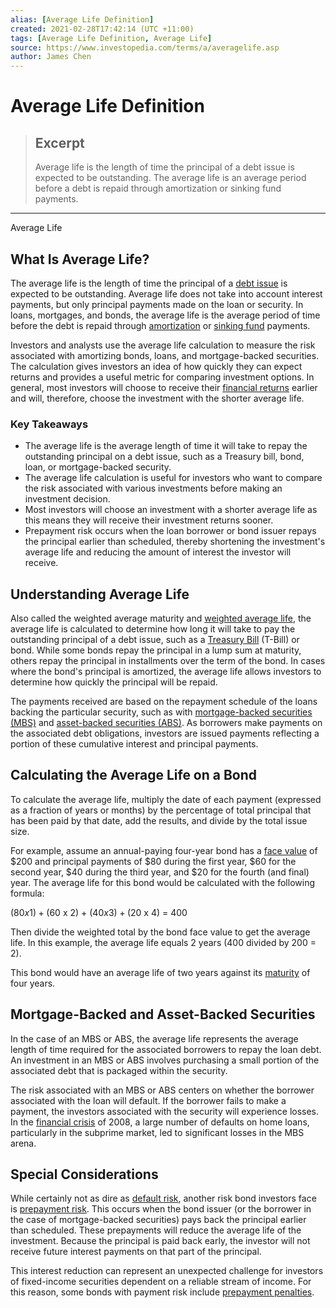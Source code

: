 ```yaml
---
alias: [Average Life Definition]
created: 2021-02-28T17:42:14 (UTC +11:00)
tags: [Average Life Definition, Average Life]
source: https://www.investopedia.com/terms/a/averagelife.asp
author: James Chen
---
```


# Average Life Definition

> ## Excerpt
> Average life is the length of time the principal of a debt issue is expected to be outstanding. The average life is an average period before a debt is repaid through amortization or sinking fund payments.

---

Average Life
## What Is Average Life?

The average life is the length of time the principal of a [debt issue](https://www.investopedia.com/terms/d/debt-issue.asp) is expected to be outstanding. Average life does not take into account interest payments, but only principal payments made on the loan or security. In loans, mortgages, and bonds, the average life is the average period of time before the debt is repaid through [amortization](https://www.investopedia.com/terms/a/amortization.asp) or [sinking fund](https://www.investopedia.com/terms/s/sinkingfund.asp) payments.

Investors and analysts use the average life calculation to measure the risk associated with amortizing bonds, loans, and mortgage-backed securities. The calculation gives investors an idea of how quickly they can expect returns and provides a useful metric for comparing investment options. In general, most investors will choose to receive their [financial returns](https://www.investopedia.com/terms/r/return.asp) earlier and will, therefore, choose the investment with the shorter average life.

### Key Takeaways

-   The average life is the average length of time it will take to repay the outstanding principal on a debt issue, such as a Treasury bill, bond, loan, or mortgage-backed security. 
-   The average life calculation is useful for investors who want to compare the risk associated with various investments before making an investment decision.
-   Most investors will choose an investment with a shorter average life as this means they will receive their investment returns sooner.
-   Prepayment risk occurs when the loan borrower or bond issuer repays the principal earlier than scheduled, thereby shortening the investment's average life and reducing the amount of interest the investor will receive.

## Understanding Average Life

Also called the weighted average maturity and [weighted average life](https://www.investopedia.com/terms/w/weightedaveragelife.asp), the average life is calculated to determine how long it will take to pay the outstanding principal of a debt issue, such as a [Treasury Bill](https://www.investopedia.com/terms/t/treasurybill.asp) (T-Bill) or bond. While some bonds repay the principal in a lump sum at maturity, others repay the principal in installments over the term of the bond. In cases where the bond's principal is amortized, the average life allows investors to determine how quickly the principal will be repaid.

The payments received are based on the repayment schedule of the loans backing the particular security, such as with [mortgage-backed securities (MBS)](https://www.investopedia.com/terms/m/mbs.asp) and [asset-backed securities (ABS)](https://www.investopedia.com/terms/a/asset-backedsecurity.asp). As borrowers make payments on the associated debt obligations, investors are issued payments reflecting a portion of these cumulative interest and principal payments.

## Calculating the Average Life on a Bond

To calculate the average life, multiply the date of each payment (expressed as a fraction of years or months) by the percentage of total principal that has been paid by that date, add the results, and divide by the total issue size.

For example, assume an annual-paying four-year bond has a [face value](https://www.investopedia.com/terms/f/facevalue.asp) of $200 and principal payments of $80 during the first year, $60 for the second year, $40 during the third year, and $20 for the fourth (and final) year. The average life for this bond would be calculated with the following formula:

($80 x 1) + ($60 x 2) + ($40 x 3) + ($20 x 4) = 400

Then divide the weighted total by the bond face value to get the average life. In this example, the average life equals 2 years (400 divided by 200 = 2).

This bond would have an average life of two years against its [maturity](https://www.investopedia.com/terms/m/maturity.asp) of four years.

## Mortgage-Backed and Asset-Backed Securities

In the case of an MBS or ABS, the average life represents the average length of time required for the associated borrowers to repay the loan debt. An investment in an MBS or ABS involves purchasing a small portion of the associated debt that is packaged within the security.

The risk associated with an MBS or ABS centers on whether the borrower associated with the loan will default. If the borrower fails to make a payment, the investors associated with the security will experience losses. In the [financial crisis](https://www.investopedia.com/terms/f/financial-crisis.asp) of 2008, a large number of defaults on home loans, particularly in the subprime market, led to significant losses in the MBS arena.

## Special Considerations

While certainly not as dire as [default risk](https://www.investopedia.com/terms/d/defaultrisk.asp), another risk bond investors face is [prepayment risk](https://www.investopedia.com/terms/p/prepaymentrisk.asp). This occurs when the bond issuer (or the borrower in the case of mortgage-backed securities) pays back the principal earlier than scheduled. These prepayments will reduce the average life of the investment. Because the principal is paid back early, the investor will not receive future interest payments on that part of the principal.

This interest reduction can represent an unexpected challenge for investors of fixed-income securities dependent on a reliable stream of income. For this reason, some bonds with payment risk include [prepayment penalties](https://www.investopedia.com/terms/p/prepaymentpenalty.asp).
